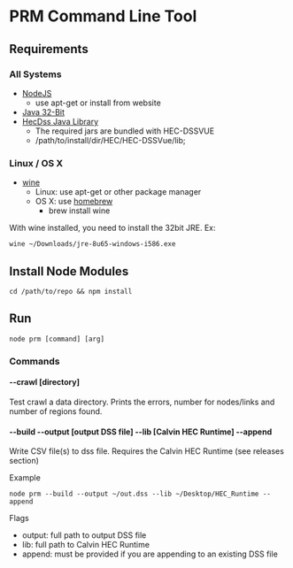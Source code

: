 # PRM Command Line Tool

## Requirements

### All Systems
- [NodeJS](http://nodejs.org)
  - use apt-get or install from website
- [Java 32-Bit](http://java.com/en/download/manual.jsp)
- [HecDss Java Library](http://www.hec.usace.army.mil/software/hec-dssvue/)
  - The required jars are bundled with HEC-DSSVUE
  - /path/to/install/dir/HEC/HEC-DSSVue/lib;

### Linux / OS X
- [wine](https://www.winehq.org/)
  - Linux: use apt-get or other package manager
  - OS X: use [homebrew](http://brew.sh/)
    - brew install wine

With wine installed, you need to install the 32bit JRE. Ex:
```
wine ~/Downloads/jre-8u65-windows-i586.exe
```

## Install Node Modules
```
cd /path/to/repo && npm install
```

## Run

```
node prm [command] [arg]
```

### Commands

#### --crawl [directory]
Test crawl a data directory.  Prints the errors, number for nodes/links and number of regions found.

#### --build --output [output DSS file] --lib [Calvin HEC Runtime] --append
Write CSV file(s) to dss file.  Requires the Calvin HEC Runtime (see releases section)

Example
```
node prm --build --output ~/out.dss --lib ~/Desktop/HEC_Runtime --append
 ```

Flags
 - output: full path to output DSS file
 - lib: full path to Calvin HEC Runtime
 - append: must be provided if you are appending to an existing DSS file
